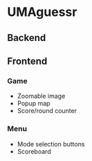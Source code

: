 # UMAguessr
## Backend
## Frontend
### Game
- Zoomable image 
- Popup map 
- Score/round counter
### Menu
- Mode selection buttons
- Scoreboard